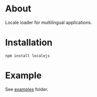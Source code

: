 # About 
Locale loader for multilingual applications.

# Installation

	npm install localejs

# Example

See [examples](https://github.com/baryshev/localejs/tree/master/examples) folder.